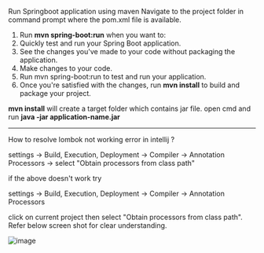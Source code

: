 
Run Springboot application using maven
Navigate to the project folder in command prompt where the pom.xml file is available.
1. Run **mvn spring-boot:run** when you want to:
2. Quickly test and run your Spring Boot application.
3. See the changes you've made to your code without packaging the application.
4. Make changes to your code.
5. Run mvn spring-boot:run to test and run your application.
6. Once you're satisfied with the changes, run **mvn install** to build and package your project.

**mvn install** will create a target folder which contains jar file.
open cmd and run **java -jar application-name.jar**


************************************************************************************************************************

How to resolve lombok not working error in intellij ?


settings -> Build, Execution, Deployment -> Compiler -> Annotation Processors -> select "Obtain processors from class path"

if the above doesn't work try

settings -> Build, Execution, Deployment -> Compiler -> Annotation Processors 

click on current project then select "Obtain processors from class path". Refer below screen shot for clear understanding.

![image](https://github.com/user-attachments/assets/fd30bced-0f2d-470e-8bcc-9d8eb4736c43)

